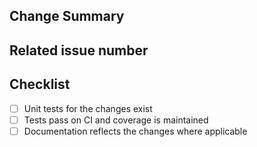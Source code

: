 <!-- Thank you for your contribution! -->
<!-- Unless your change is trivial, please create an issue to discuss the change before creating a PR -->
<!-- markdownlint-disable -->

## Change Summary

<!-- Please give a short summary of the changes. -->

## Related issue number

<!-- Are there any issues opened that will be resolved by merging this change? -->

## Checklist

* [ ] Unit tests for the changes exist
* [ ] Tests pass on CI and coverage is maintained
* [ ] Documentation reflects the changes where applicable
